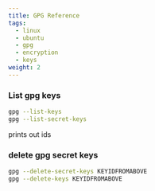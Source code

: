 ```yaml
---
title: GPG Reference
tags: 
  - linux
  - ubuntu
  - gpg
  - encryption
  - keys
weight: 2
---
```


### List gpg keys

```bash
gpg --list-keys
gpg --list-secret-keys
```
prints out ids

### delete gpg secret keys

```bash
gpg --delete-secret-keys KEYIDFROMABOVE
gpg --delete-keys KEYIDFROMABOVE
```

